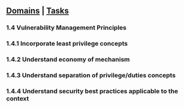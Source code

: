 [Domains](../index.md) | [Tasks](index.md)
---
### 1.4 Vulnerability Management Principles

### 1.4.1 Incorporate least privilege concepts

### 1.4.2 Understand economy of mechanism

### 1.4.3 Understand separation of privilege/duties concepts

### 1.4.4 Understand security best practices applicable to the context
<!--stackedit_data:
eyJoaXN0b3J5IjpbLTkyNTQ5Njc2Niw5NjM5MzM0ODFdfQ==
-->